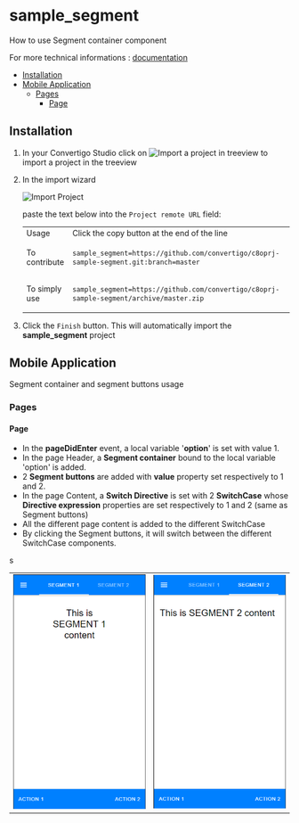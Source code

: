 


# sample_segment

How to use Segment container component


For more technical informations : [documentation](./project.md)

- [Installation](#installation)
- [Mobile Application](#mobile-application)
    - [Pages](#pages)
        - [Page](#page)


## Installation

1. In your Convertigo Studio click on ![](https://github.com/convertigo/convertigo/blob/develop/eclipse-plugin-studio/icons/studio/project_import.gif?raw=true "Import a project in treeview") to import a project in the treeview
2. In the import wizard

   ![](https://github.com/convertigo/convertigo/blob/develop/eclipse-plugin-studio/tomcat/webapps/convertigo/templates/ftl/project_import_wzd.png?raw=true "Import Project")
   
   paste the text below into the `Project remote URL` field:
   <table>
     <tr><td>Usage</td><td>Click the copy button at the end of the line</td></tr>
     <tr><td>To contribute</td><td>

     ```
     sample_segment=https://github.com/convertigo/c8oprj-sample-segment.git:branch=master
     ```
     </td></tr>
     <tr><td>To simply use</td><td>

     ```
     sample_segment=https://github.com/convertigo/c8oprj-sample-segment/archive/master.zip
     ```
     </td></tr>
    </table>
3. Click the `Finish` button. This will automatically import the __sample_segment__ project


## Mobile Application

Segment container and segment buttons usage

### Pages

#### Page

<ul>
<li>In the <b>pageDidEnter</b> event, a local variable '<b>option</b>' is set with value 1.</li>
<li>In the page Header, a <b>Segment container</b> bound to the local variable 'option' is added.</li>
<li>2 <b>Segment buttons</b> are added with <b>value</b> property set respectively to 1 and 2.</li>
<li>In the page Content, a <b>Switch Directive</b> is set with 2 <b>SwitchCase</b> whose <b>Directive expression</b> properties are set respectively to 1 and 2 (same as Segment buttons)</li>
<li>All the different page content is added to the different SwitchCase</li>
<li>By clicking the Segment buttons, it will switch between the different SwitchCase components.</li>
</ul>
<table>
<tr>
<td><img src="doc/segment1.png" /></td>
<td><img src="doc/segment2.png" /></td>s
</tr>
</table>



